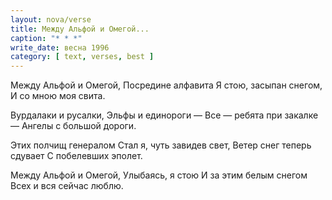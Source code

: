 ```yaml
---
layout: nova/verse
title: Между Альфой и Омегой...
caption: "* * *"
write_date: весна 1996
category: [ text, verses, best ]
---
```

Между Альфой и Омегой,
Посредине алфавита
Я стою, засыпан снегом,
И со мною моя свита.

Вурдалаки и русалки,
Эльфы и единороги —
Все — ребята при закалке —
Ангелы с большой дороги.

Этих полчищ генералом
Стал я, чуть завидев свет,
Ветер снег теперь сдувает
С побелевших эполет.

Между Альфой и Омегой,
Улыбаясь, я стою
И за этим белым снегом
Всех и вся сейчас люблю.
